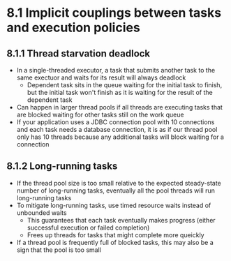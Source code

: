 # 8.1 Implicit couplings between tasks and execution policies

## 8.1.1 Thread starvation deadlock

* In a single-threaded executor, a task that submits another task to the same exectuor and waits for its result will always deadlock
  * Dependent task sits in the queue waiting for the initial task to finish, but the initial task won't finish as it is waiting for the result of the dependent task
* Can happen in larger thread pools if all threads are executing tasks that are blocked waiting for other tasks still on the work queue
* If your application uses a JDBC connection pool with 10 connections and each task needs a database connection, it is as if our thread pool only has 10 threads because any additional tasks will block waiting for a connection

## 8.1.2 Long-running tasks

* If the thread pool size is too small relative to the expected steady-state number of long-running tasks, eventually all the pool threads will run long-running tasks
* To mitigate long-running tasks, use timed resource waits instead of unbounded waits
  * This guarantees that each task eventually makes progress (either successful execution or failed completion)
  * Frees up threads for tasks that might complete more queickly
* If a thread pool is frequently full of blocked tasks, this may also be a sign that the pool is too small
